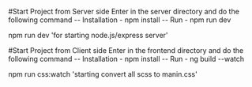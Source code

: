 #Start Project from Server side
Enter in the server directory and do the following command
    -- Installation - npm install
    -- Run - npm run dev

npm run dev 'for starting node.js/express server'

#Start Project from Client side
Enter in the frontend directory and do the following command
    -- Installation - npm install
    -- Run - ng build --watch

npm run css:watch 'starting convert all scss to manin.css'
